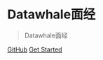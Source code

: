 <!-- ![logo](https://docsify.js.org/_media/icon.svg) -->

# Datawhale面经

> Datawhale面经
 
 

[GitHub](https://github.com/datawhalechina/daily-interview.git)
[Get Started](#quick-start)